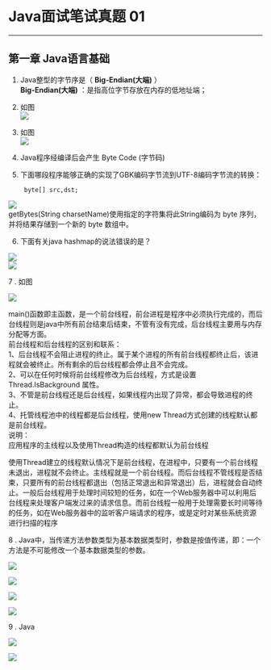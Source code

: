 # Java面试笔试真题 01
<hr>   
  
## 第一章 Java语言基础
1. Java整型的字节序是（ **Big-Endian(大端)** ）  
	**Big-Endian(大端)** ：是指高位字节存放在内存的低地址端；  

2. 如图  
![](https://i.imgur.com/kH8lDJF.jpg)  

3. 如图  
![](https://i.imgur.com/TMey3s8.jpg)  

4. Java程序经编译后会产生 Byte Code (字节码)  

5. 下面哪段程序能够正确的实现了GBK编码字节流到UTF-8编码字节流的转换：   

		byte[] src,dst;
![](https://i.imgur.com/jAp0Qmm.jpg)  
getBytes(String charsetName)使用指定的字符集将此String编码为 byte 序列，并将结果存储到一个新的 byte 数组中。

6. 下面有关java hashmap的说法错误的是？

![](https://i.imgur.com/l89t3Lq.jpg)  
![](https://i.imgur.com/dPTXSQN.jpg)  

7 . 如图

![](https://i.imgur.com/A8ueqCR.jpg)  

main()函数即主函数，是一个前台线程，前台进程是程序中必须执行完成的，而后台线程则是java中所有前台结束后结束，不管有没有完成，后台线程主要用与内存分配等方面。                                                                                           
前台线程和后台线程的区别和联系：  
1、后台线程不会阻止进程的终止。属于某个进程的所有前台线程都终止后，该进程就会被终止。所有剩余的后台线程都会停止且不会完成。  
2、可以在任何时候将前台线程修改为后台线程，方式是设置Thread.IsBackground 属性。  
3、不管是前台线程还是后台线程，如果线程内出现了异常，都会导致进程的终止。  
4、托管线程池中的线程都是后台线程，使用new Thread方式创建的线程默认都是前台线程。  
说明：     
应用程序的主线程以及使用Thread构造的线程都默认为前台线程  
  
使用Thread建立的线程默认情况下是前台线程，在进程中，只要有一个前台线程未退出，进程就不会终止。主线程就是一个前台线程。而后台线程不管线程是否结束，只要所有的前台线程都退出（包括正常退出和异常退出）后，进程就会自动终止。一般后台线程用于处理时间较短的任务，如在一个Web服务器中可以利用后台线程来处理客户端发过来的请求信息。而前台线程一般用于处理需要长时间等待的任务，如在Web服务器中的监听客户端请求的程序，或是定时对某些系统资源进行扫描的程序  

8 . Java中，当传递方法参数类型为基本数据类型时，参数是按值传递，即：一个方法是不可能修改一个基本数据类型的参数。  
  
![](https://i.imgur.com/kmpP8p9.jpg)  
  
![](https://i.imgur.com/bFcMiXS.jpg)  
  
![](https://i.imgur.com/2btByIS.jpg)  
  
![](https://i.imgur.com/A98nfOc.jpg)  
  
9 . Java
   
![](https://i.imgur.com/yCRxd4u.jpg)  
  
![](https://i.imgur.com/mIalKUj.jpg)  
  

